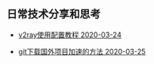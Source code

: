 ## 日常技术分享和思考  
- [v2ray使用配置教程  2020-03-24](/doc/daily_share_and_thinking/v2ray使用配置教程.md)

- [git下载国外项目加速的方法  2020-03-25](/doc/daily_share_and_thinking/git下载国外项目加速的方法.md)